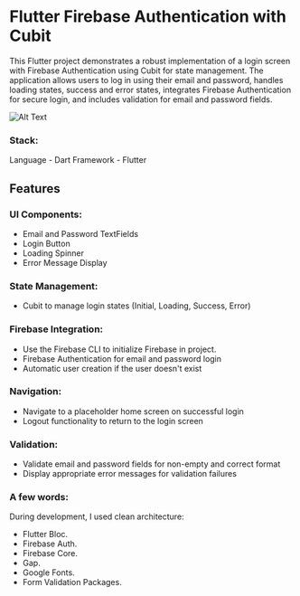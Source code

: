 # Flutter Firebase Authentication with Cubit
This Flutter project demonstrates a robust implementation of a login screen with Firebase Authentication using Cubit for state management. The application allows users to log in using their email and password, handles loading states, success and error states, integrates Firebase Authentication for secure login, and includes validation for email and password fields.


![Alt Text](https://github.com/user-attachments/assets/0faa0b67-9f18-474b-bb2f-452ba40577bf)


### Stack:
Language - Dart
Framework - Flutter

## Features

### UI Components:
- Email and Password TextFields
- Login Button
- Loading Spinner
- Error Message Display

### State Management:
- Cubit to manage login states (Initial, Loading, Success, Error)

### Firebase Integration:
- Use the Firebase CLI to initialize Firebase in project.
- Firebase Authentication for email and password login
- Automatic user creation if the user doesn't exist

### Navigation:
- Navigate to a placeholder home screen on successful login
- Logout functionality to return to the login screen

### Validation:
- Validate email and password fields for non-empty and correct format
- Display appropriate error messages for validation failures

### A few words:
During development,
I used clean architecture:
- Flutter Bloc.
- Firebase Auth.
- Firebase Core.
- Gap.
- Google Fonts.
- Form Validation Packages.
